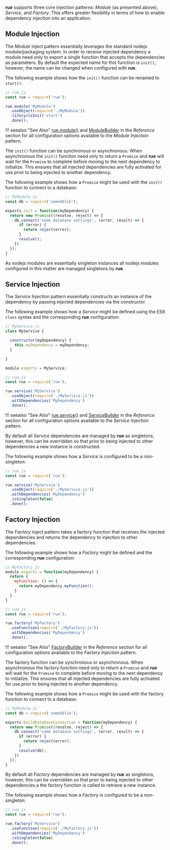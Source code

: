 **rue** supports three core injection patterns: *Module* (as presented above),
*Service*, and *Factory*. This offers greater flexibility in terms of how to
enable dependency injection into an application.

## Module Injection
The *Module* inject pattern essentially leverages the standard nodejs
module/packaging system. In order to receive injected dependency a module need
only to export a single function that accepts the dependencies as parameters. By
default the expected name for this function is `init()`, however, the name can
be changed when configured with **rue**.

The following example shows how the `init()` function can be renamed to
`start()`:

```javascript hl_lines="6"
// rue.js
const rue = require('rue');

rue.module('MyModule')
  .useObject(require('./MyModule'))
  .lifecycleInit('start')
  .done();
```

!!! seealso "See Also"
    [rue.module()](../reference/rue-module.md) and 
    [ModuleBuilder](../reference/class-module-builder.md) in the *Reference*
    section for all configuration options available to the *Module Injection*
    pattern.

The `init()` function can be synchronous or asynchronous. When asynchronous the
`init()` function need only to return a `Promise` and **rue** will wait for the
`Promise` to complete before moving to the next dependency to initialize. This
ensures that all injected dependencies are fully activated for use prior to
being injected to another dependency.

The following example shows how a `Promise` might be used with the `init()`
function to connect to a database:

```javascript
// MyModule.js
const db = require('somedblib');

exports.init = function(myDependency) {
  return new Promise((resolve, reject) => {
    db.connect('some database settings', (error, result) => {
      if (error) {
        return reject(error);
      }
      resolve();      
    })
  });
}

```

As nodejs modules are essentially singleton instances all nodejs modules
configured in this matter are managed singletons by **rue**.

## Service Injection
The *Service Injection* pattern essentially constructs an instance of the
dependency by passing injected dependencies via the constructor.

The following example shows how a *Service* might be defined using the ES6
`class` syntax and the corresponding **rue** configuration:

```javascript
// MyService.js
class MyService {

  constructor(myDependency) {
    this.myDependency = myDependency;
  }

}

module.exports = MyService;

// rue.js
const rue = require('rue');

rue.service('MyService')
  .useObject(require('./MyService.js'))
  .withDependencies('MyDependency')
  .done();
```

!!! seealso "See Also"
    [rue.service()](../reference/rue-service.md) and
    [ServiceBuilder](../reference/class-service-builder.md) in the *Reference*
    section for all configuration options available to the *Service Injection*
    pattern.

By default all *Service* dependencies are managed by **rue** as singletons,
however, this can be overridden so that prior to being injected to other
dependencies a new instance is constructed.

The following example shows how a *Service* is configured to be a non-singleton:

```javascript hl_lines="7"
// rue.js
const rue = require('rue');

rue.service('MyService')
  .useObject(require('./MyService.js'))
  .withDependencies('MyDependency')
  .isSingleton(false)
  .done();
```

## Factory Injection
The *Factory* inject pattern takes a factory function that receives the injected
dependencies and returns the dependency to injection to other dependencies.

The following example shows how a *Factory* might be defined and the
corresponding **rue** configuration:

```javascript
// MyFactory.js
module.exports = function(myDependency) {
  return {
    myFunction: () => {
      return myDependency.myFunction();
    }
  }
}

// rue.js
const rue = require('rue');

rue.factory('MyFactory')
  .useFunction(require('./MyFactory.js'))
  .withDependencies('MyDependency')
  .done();
```

!!! seealso "See Also"
    [FactoryBuilder](../reference/class-factory-builder.md) in the *Reference*
    section for all configuration options available to the *Factory Injection*
    pattern.

The factory function can be synchronous or asynchronous. When asynchronous the
factory function need only to return a `Promise` and **rue** will wait for the
`Promise` to complete before moving to the next dependency to initialize. This
ensures that all injected dependencies are fully activated for use prior to
being injected to another dependency.

The following example shows how a `Promise` might be used with the factory
function to connect to a database:

```javascript
// MyModule.js
const db = require('somedblib');

exports.buildDatabaseConnection = function(myDependency) {
  return new Promise((resolve, reject) => {
    db.connect('some database settings', (error, result) => {
      if (error) {
        return reject(error);
      }
      resolve(db);
    })
  });
}

```

By default all *Factory* dependencies are managed by **rue** as singletons,
however, this can be overridden so that prior to being injected to other
dependencies a the factory function is called to retrieve a new instance.

The following example shows how a *Factory* is configured to be a non-singleton:

```javascript hl_lines="7"
// rue.js
const rue = require('rue');

rue.factory('MyService')
  .useFunction(require('./MyFactory.js'))
  .withDependencies('MyDependency')
  .isSingleton(false)
  .done();
```
